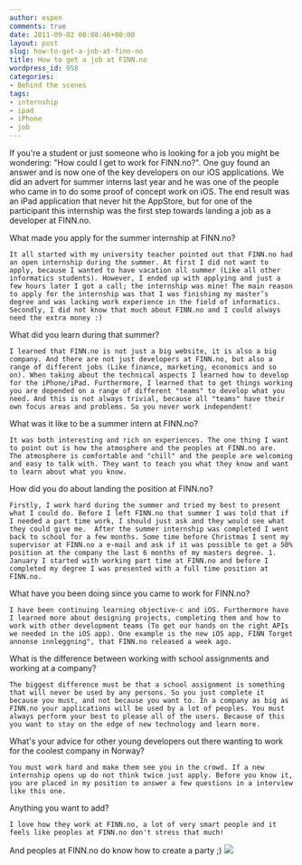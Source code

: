 ```yaml
---
author: espen
comments: true
date: 2011-09-02 08:08:46+00:00
layout: post
slug: how-to-get-a-job-at-finn-no
title: How to get a job at FINN.no
wordpress_id: 958
categories:
- Behind the scenes
tags:
- internship
- ipad
- iPhone
- job
---
```


If you're a student or just someone who is looking for a job you might be wondering: "How could I get to work for FINN.no?". One guy found an answer and is now one of the key developers on our iOS applications. We did an advert for summer interns last year and he was one of the people who came in to do some proof of concept work on iOS. The end result was an iPad application that never hit the AppStore, but for one of the participant this internship was the first step towards landing a job as a developer at FINN.no.





What made you apply for the summer internship at FINN.no?

    It all started with my university teacher pointed out that FINN.no had an open internship during the summer. At first I did not want to apply, because I wanted to have vacation all summer (Like all other informatics students). However, I ended up with applying and just a few hours later I got a call; the internship was mine! The main reason to apply for the internship was that I was finishing my master’s degree and was lacking work experience in the field of informatics. Secondly, I did not know that much about FINN.no and I could always need the extra money :)


What did you learn during that summer?

    I learned that FINN.no is not just a big website, it is also a big company. And there are not just developers at FINN.no, but also a range of different jobs (Like finance, marketing, economics and so on). When taking about the technical aspects I learned how to develop for the iPhone/iPad. Furthermore, I learned that to get things working you are depended on a range of different "teams" to develop what you need. And this is not always trivial, because all "teams" have their own focus areas and problems. So you never work independent!


What was it like to be a summer intern at FINN.no?

    It was both interesting and rich on experiences. The one thing I want to point out is how the atmosphere and the peoples at FINN.no are. The atmosphere is comfortable and "chill" and the people are welcoming and easy to talk with. They want to teach you what they know and want to learn about what you know.

How did you do about landing the position at FINN.no?

    Firstly, I work hard during the summer and tried my best to present what I could do. Before I left FINN.no that summer I was told that if I needed a part time work, I should just ask and they would see what they could give me.  After the summer internship was completed I went back to school for a few months. Some time before Christmas I sent my supervisor at FINN.no a e-mail and ask if it was possible to get a 50% position at the company the last 6 months of my masters degree. 1. January I started with working part time at FINN.no and before I completed my degree I was presented with a full time position at FINN.no.


What have you been doing since you came to work for FINN.no?

    I have been continuing learning objective-c and iOS. Furthermore have I learned more about designing projects, completing them and how to work with other development teams (To get our hands on the right APIs we needed in the iOS app). One example is the new iOS app, FINN Torget annonse innleggning", that FINN.no released a week ago.


What is the difference between working with school assignments and working at a company?

    The biggest difference must be that a school assignment is something that will never be used by any persons. So you just complete it because you must, and not because you want to. In a company as big as FINN.no your applications will be used by a lot of peoples. You must always perform your best to please all of the users. Because of this you want to stay on the edge of new technology and learn more.


What's your advice for other young developers out there wanting to work for the coolest company in Norway?

    You must work hard and make them see you in the crowd. If a new internship opens up do not think twice just apply. Before you know it, you are placed in my position to answer a few questions in a interview like this one.


Anything you want to add?

    I love how they work at FINN.no, a lot of very smart people and it feels like peoples at FINN.no don't stress that much!
And peoples at FINN.no do know how to create a party ;)
[![](http://imgs.xkcd.com/comics/extended_mind.png)](http://xkcd.com/903/)




